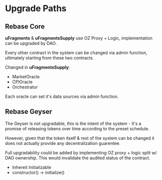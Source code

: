 # Upgrade Paths

## Rebase Core
**uFragments** & **uFragmentsSupply** use OZ Proxy + Logic, implementation can be upgraded by DAO. 

Every other contract in the system can be changed via admin function, ultimately starting from these two contracts.

Changed in **uFragmentsSupply**:
* MarketOracle
* CPIOracle
* Orchestrator

Each oracle can set it's data sources via admin function.

## Rebase Geyser
The Geyser is not upgradable, this is the intent of the system - it's a promise of releasing tokens over time according to the preset schedule. 

However, given that the token itself & rest of the system can be changed it does not actually provide any decentralization guarentee.

Full upgradability could be added by implementing OZ proxy + logic split w/ DAO ownership. This would invalidate the audited status of the contract.
* Inhereit Initializable
* constructor() -> initialize()
